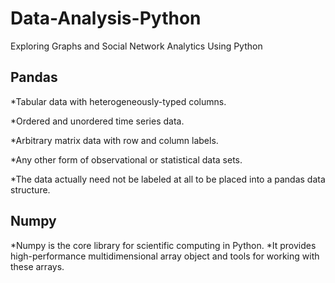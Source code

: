 # Data-Analysis-Python
Exploring Graphs and Social Network Analytics Using Python 

## Pandas

*Tabular data with heterogeneously-typed columns.

*Ordered and unordered time series data.

*Arbitrary matrix data with row and column labels.

*Any other form of observational or statistical data sets.

*The data actually need not be labeled at all to be placed into a pandas data structure.

## Numpy

*Numpy is the core library for scientific computing in Python.
*It provides high-performance multidimensional array object and tools for working with these arrays.
